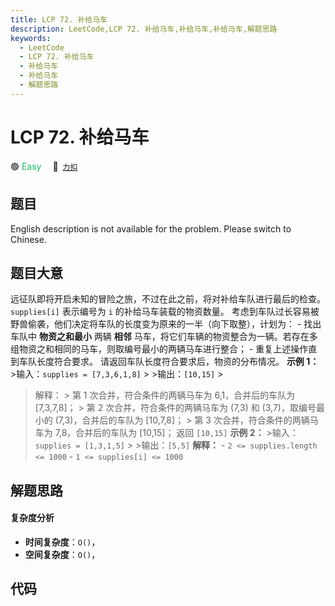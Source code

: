 ```yaml
---
title: LCP 72. 补给马车
description: LeetCode,LCP 72. 补给马车,补给马车,补给马车,解题思路
keywords:
  - LeetCode
  - LCP 72. 补给马车
  - 补给马车
  - 补给马车
  - 解题思路
---
```


# LCP 72. 补给马车

🟢 <font color=#15bd66>Easy</font>&emsp; 🔗&ensp;[`力扣`](https://leetcode.cn/problems/hqCnmP)

## 题目

English description is not available for the problem. Please switch to
Chinese.


## 题目大意

远征队即将开启未知的冒险之旅，不过在此之前，将对补给车队进行最后的检查。`supplies[i]` 表示编号为 `i` 的补给马车装载的物资数量。
考虑到车队过长容易被野兽偷袭，他们决定将车队的长度变为原来的一半（向下取整），计划为： \- 找出车队中 **物资之和最小** 两辆 **相邻**
马车，将它们车辆的物资整合为一辆。若存在多组物资之和相同的马车，则取编号最小的两辆马车进行整合； \- 重复上述操作直到车队长度符合要求。
请返回车队长度符合要求后，物资的分布情况。 **示例 1：** >输入：`supplies = [7,3,6,1,8]` > >输出：`[10,15]` >
>解释： > 第 1 次合并，符合条件的两辆马车为 6,1，合并后的车队为 [7,3,7,8]； > 第 2 次合并，符合条件的两辆马车为 (7,3) 和
(3,7)，取编号最小的 (7,3)，合并后的车队为 [10,7,8]； > 第 3 次合并，符合条件的两辆马车为 7,8，合并后的车队为 [10,15]；
>返回 `[10,15]` **示例 2：** >输入：`supplies = [1,3,1,5]` > >输出：`[5,5]` **解释：** \- `2
<= supplies.length <= 1000` \- `1 <= supplies[i] <= 1000`


## 解题思路

#### 复杂度分析

- **时间复杂度**：`O()`，
- **空间复杂度**：`O()`，

## 代码

```javascript

```